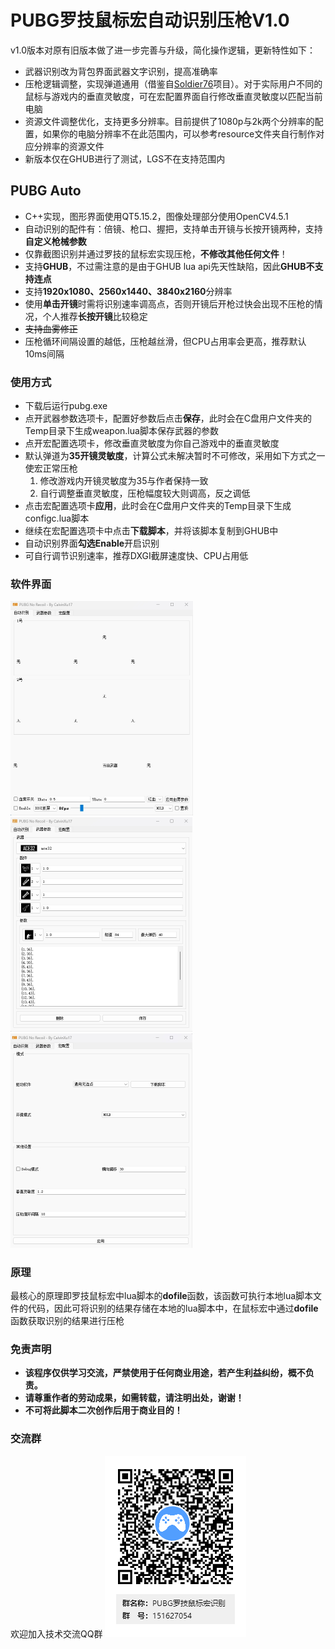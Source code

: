 # PUBG罗技鼠标宏自动识别压枪V1.0

v1.0版本对原有旧版本做了进一步完善与升级，简化操作逻辑，更新特性如下：

- 武器识别改为背包界面武器文字识别，提高准确率
- 压枪逻辑调整，实现弹道通用（借鉴自[Soldier76](https://github.com/kiccer/Soldier76)项目）。对于实际用户不同的鼠标与游戏内的垂直灵敏度，可在宏配置界面自行修改垂直灵敏度以匹配当前电脑
- 资源文件调整优化，支持更多分辨率。目前提供了1080p与2k两个分辨率的配置，如果你的电脑分辨率不在此范围内，可以参考resource文件夹自行制作对应分辨率的资源文件
- 新版本仅在GHUB进行了测试，LGS不在支持范围内

## PUBG Auto

* C++实现，图形界面使用QT5.15.2，图像处理部分使用OpenCV4.5.1
* 自动识别的配件有：倍镜、枪口、握把，支持单击开镜与长按开镜两种，支持**自定义枪械参数**
* 仅靠截图识别并通过罗技的鼠标宏实现压枪，**不修改其他任何文件**！
* 支持**GHUB**，不过需注意的是由于GHUB lua api先天性缺陷，因此**GHUB不支持连点**
* 支持**1920x1080、2560x1440、3840x2160**分辨率
* 使用**单击开镜**时需将识别速率调高点，否则开镜后开枪过快会出现不压枪的情况，个人推荐**长按开镜**比较稳定
* ~~支持血雾修正~~
* 压枪循环间隔设置的越低，压枪越丝滑，但CPU占用率会更高，推荐默认10ms间隔

### 使用方式

* 下载后运行pubg.exe
* 点开武器参数选项卡，配置好参数后点击**保存**，此时会在C盘用户文件夹的Temp目录下生成weapon.lua脚本保存武器的参数
* 点开宏配置选项卡，修改垂直灵敏度为你自己游戏中的垂直灵敏度
* 默认弹道为**35开镜灵敏度**，计算公式未解决暂时不可修改，采用如下方式之一使宏正常压枪
  1. 修改游戏内开镜灵敏度为35与作者保持一致
  2. 自行调整垂直灵敏度，压枪幅度较大则调高，反之调低
* 点击宏配置选项卡**应用**，此时会在C盘用户文件夹的Temp目录下生成configc.lua脚本
* 继续在宏配置选项卡中点击**下载脚本**，并将该脚本复制到GHUB中
* 自动识别界面**勾选Enable**开启识别
* 可自行调节识别速率，推荐DXGI截屏速度快、CPU占用低

### 软件界面

<img src="./doc/1.png" alt="11" style="zoom:50%;" />

<img src="./doc/2.png" alt="2" style="zoom:50%;" />

<img src="./doc/3.png" alt="2" style="zoom:50%;" />

### 原理

最核心的原理即罗技鼠标宏中lua脚本的**dofile**函数，该函数可执行本地lua脚本文件的代码，因此可将识别的结果存储在本地的lua脚本中，在鼠标宏中通过**dofile**函数获取识别的结果进行压枪

### 免责声明

- **该程序仅供学习交流，严禁使用于任何商业用途，若产生利益纠纷，概不负责。**
- **请尊重作者的劳动成果，如需转载，请注明出处，谢谢！**
- **不可将此脚本二次创作后用于商业目的！**

### 交流群

欢迎加入技术交流QQ群 ![罗技鼠标宏qq群](./doc/qqqr.png)
